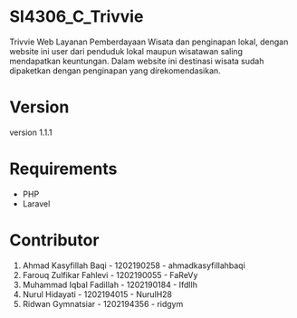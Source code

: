 # SI4306_C_Trivvie

Trivvie
Web Layanan Pemberdayaan Wisata dan penginapan lokal, dengan website ini user dari penduduk lokal maupun wisatawan saling mendapatkan keuntungan.
Dalam website ini destinasi wisata sudah dipaketkan dengan penginapan yang direkomendasikan.

# Version

version 1.1.1

# Requirements

- PHP
- Laravel

# Contributor

1. Ahmad Kasyfillah Baqi - 1202190258 - ahmadkasyfillahbaqi
2. Farouq Zulfikar Fahlevi - 1202190055 - FaReVy
3. Muhammad Iqbal Fadillah - 1202190184 - Ifdllh
4. Nurul Hidayati - 1202194015 - NurulH28
5. Ridwan Gymnatsiar - 1202194356 - ridgym
